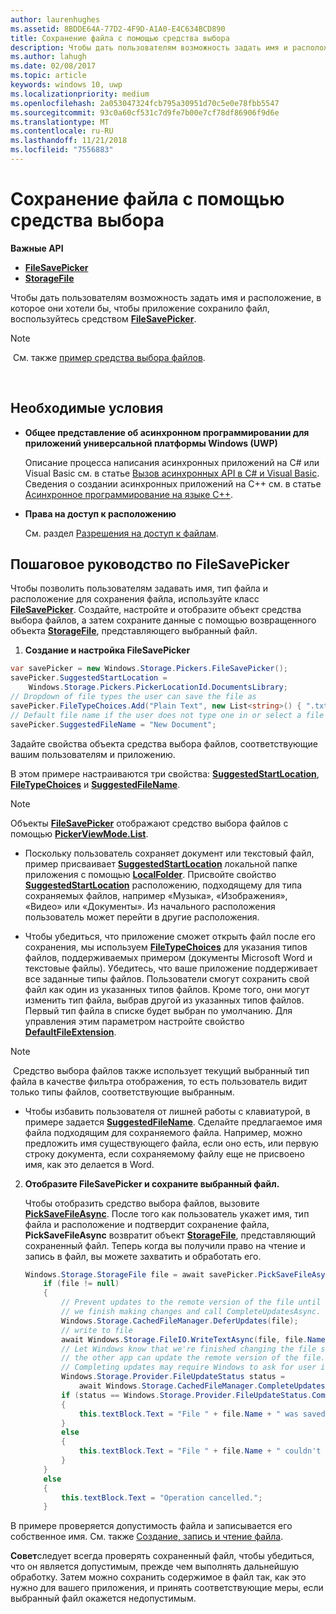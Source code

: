 ```yaml
---
author: laurenhughes
ms.assetid: 8BDDE64A-77D2-4F9D-A1A0-E4C634BCD890
title: Сохранение файла с помощью средства выбора
description: Чтобы дать пользователям возможность задать имя и расположение, в которое приложение должно сохранить файл, воспользуйтесь средством FileSavePicker.
ms.author: lahugh
ms.date: 02/08/2017
ms.topic: article
keywords: windows 10, uwp
ms.localizationpriority: medium
ms.openlocfilehash: 2a053047324fcb795a30951d70c5e0e78fbb5547
ms.sourcegitcommit: 93c0a60cf531c7d9fe7b00e7cf78df86906f9d6e
ms.translationtype: MT
ms.contentlocale: ru-RU
ms.lasthandoff: 11/21/2018
ms.locfileid: "7556883"
---
```

# <a name="save-a-file-with-a-picker"></a>Сохранение файла с помощью средства выбора

**Важные API**

-   [**FileSavePicker**](https://msdn.microsoft.com/library/windows/apps/br207871)
-   [**StorageFile**](https://msdn.microsoft.com/library/windows/apps/br227171)

Чтобы дать пользователям возможность задать имя и расположение, в которое они хотели бы, чтобы приложение сохранило файл, воспользуйтесь средством [**FileSavePicker**](https://msdn.microsoft.com/library/windows/apps/br207871).

> [!NOTE]
> См. также [пример средства выбора файлов](http://go.microsoft.com/fwlink/p/?linkid=619994).

 

## <a name="prerequisites"></a>Необходимые условия


-   **Общее представление об асинхронном программировании для приложений универсальной платформы Windows (UWP)**

    Описание процесса написания асинхронных приложений на C# или Visual Basic см. в статье [Вызов асинхронных API в C# и Visual Basic](https://msdn.microsoft.com/library/windows/apps/mt187337). Сведения о создании асинхронных приложений на C++ см. в статье [Асинхронное программирование на языке C++](https://msdn.microsoft.com/library/windows/apps/mt187334).

-   **Права на доступ к расположению**

    См. раздел [Разрешения на доступ к файлам](file-access-permissions.md).

## <a name="filesavepicker-step-by-step"></a>Пошаговое руководство по FileSavePicker

Чтобы позволить пользователям задавать имя, тип файла и расположение для сохранения файла, используйте класс [**FileSavePicker**](https://msdn.microsoft.com/library/windows/apps/br207871). Создайте, настройте и отобразите объект средства выбора файлов, а затем сохраните данные с помощью возвращенного объекта [**StorageFile**](https://msdn.microsoft.com/library/windows/apps/br227171), представляющего выбранный файл.

1.  **Создание и настройка FileSavePicker**

```cs
var savePicker = new Windows.Storage.Pickers.FileSavePicker();
savePicker.SuggestedStartLocation =
    Windows.Storage.Pickers.PickerLocationId.DocumentsLibrary;
// Dropdown of file types the user can save the file as
savePicker.FileTypeChoices.Add("Plain Text", new List<string>() { ".txt" });
// Default file name if the user does not type one in or select a file to replace
savePicker.SuggestedFileName = "New Document";
```

Задайте свойства объекта средства выбора файлов, соответствующие вашим пользователям и приложению.

В этом примере настраиваются три свойства: [**SuggestedStartLocation**](https://msdn.microsoft.com/library/windows/apps/br207880), [**FileTypeChoices**](https://msdn.microsoft.com/library/windows/apps/br207875) и [**SuggestedFileName**](https://msdn.microsoft.com/library/windows/apps/br207878).

> [!NOTE]
>Объекты [**FileSavePicker**](https://msdn.microsoft.com/library/windows/apps/br207871) отображают средство выбора файлов с помощью [**PickerViewMode.List**](https://msdn.microsoft.com/library/windows/apps/br207891).
     
- Поскольку пользователь сохраняет документ или текстовый файл, пример присваивает [**SuggestedStartLocation**](https://msdn.microsoft.com/library/windows/apps/br207880) локальной папке приложения с помощью [**LocalFolder**](https://msdn.microsoft.com/library/windows/apps/br241621). Присвойте свойство [**SuggestedStartLocation**](https://msdn.microsoft.com/library/windows/apps/br207854) расположению, подходящему для типа сохраняемых файлов, например «Музыка», «Изображения», «Видео» или «Документы». Из начального расположения пользователь может перейти в другие расположения.

- Чтобы убедиться, что приложение сможет открыть файл после его сохранения, мы используем [**FileTypeChoices**](https://msdn.microsoft.com/library/windows/apps/br207875) для указания типов файлов, поддерживаемых примером (документы Microsoft Word и текстовые файлы). Убедитесь, что ваше приложение поддерживает все заданные типы файлов. Пользователи смогут сохранить свой файл как один из указанных типов файлов. Кроме того, они могут изменить тип файла, выбрав другой из указанных типов файлов. Первый тип файла в списке будет выбран по умолчанию. Для управления этим параметром настройте свойство [**DefaultFileExtension**](https://msdn.microsoft.com/library/windows/apps/br207873).

> [!NOTE]
> Средство выбора файлов также использует текущий выбранный тип файла в качестве фильтра отображения, то есть пользователь видит только типы файлов, соответствующие выбранным.

- Чтобы избавить пользователя от лишней работы с клавиатурой, в примере задается [**SuggestedFileName**](https://msdn.microsoft.com/library/windows/apps/br207878). Сделайте предлагаемое имя файла подходящим для сохраняемого файла. Например, можно предложить имя существующего файла, если оно есть, или первую строку документа, если сохраняемому файлу еще не присвоено имя, как это делается в Word.

2.  **Отобразите FileSavePicker и сохраните выбранный файл.**

    Чтобы отобразить средство выбора файлов, вызовите [**PickSaveFileAsync**](https://msdn.microsoft.com/library/windows/apps/br207876). После того как пользователь укажет имя, тип файла и расположение и подтвердит сохранение файла, **PickSaveFileAsync** возвратит объект [**StorageFile**](https://msdn.microsoft.com/library/windows/apps/br227171), представляющий сохраненный файл. Теперь когда вы получили право на чтение и запись в файл, вы можете захватить и обработать его.

    ```cs
    Windows.Storage.StorageFile file = await savePicker.PickSaveFileAsync();
        if (file != null)
        {
            // Prevent updates to the remote version of the file until
            // we finish making changes and call CompleteUpdatesAsync.
            Windows.Storage.CachedFileManager.DeferUpdates(file);
            // write to file
            await Windows.Storage.FileIO.WriteTextAsync(file, file.Name);
            // Let Windows know that we're finished changing the file so
            // the other app can update the remote version of the file.
            // Completing updates may require Windows to ask for user input.
            Windows.Storage.Provider.FileUpdateStatus status =
                await Windows.Storage.CachedFileManager.CompleteUpdatesAsync(file);
            if (status == Windows.Storage.Provider.FileUpdateStatus.Complete)
            {
                this.textBlock.Text = "File " + file.Name + " was saved.";
            }
            else
            {
                this.textBlock.Text = "File " + file.Name + " couldn't be saved.";
            }
        }
        else
        {
            this.textBlock.Text = "Operation cancelled.";
        }
    ```

В примере проверяется допустимость файла и записывается его собственное имя. См. также [Создание, запись и чтение файла](quickstart-reading-and-writing-files.md).

**Совет**следует всегда проверять сохраненный файл, чтобы убедиться, что он является допустимым, прежде чем выполнять дальнейшую обработку. Затем можно сохранить содержимое в файл так, как это нужно для вашего приложения, и принять соответствующие меры, если выбранный файл окажется недопустимым.

